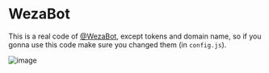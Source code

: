 # WezaBot
This is a real code of [@WezaBot](https://telegram.me/WezaBot), except tokens and domain name, so if you gonna use this code make sure you changed them (in `config.js`).

![image](https://cloud.githubusercontent.com/assets/2401029/9838905/ffc9fb50-5a71-11e5-9d88-bb8a707245ce.png)

